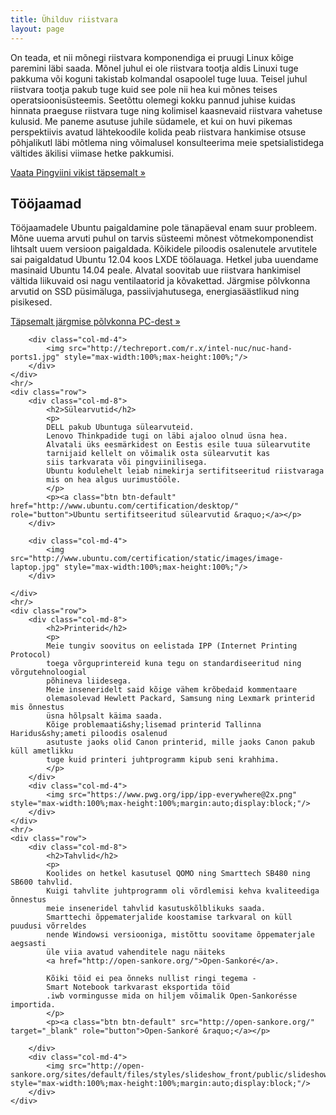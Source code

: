 ```yaml
---
title: Ühilduv riistvara
layout: page
---
```

<div class="container">
      <div class="row">
        <div class="col-md-12">
            <p>
            On teada, et nii mõnegi riistvara komponendiga ei pruugi
            Linux kõige paremini läbi saada.
            Mõnel juhul ei ole riistvara tootja aldis Linuxi tuge pakkuma või
            koguni takistab kolmandal osapoolel tuge luua.
            Teisel juhul riistvara tootja pakub tuge kuid see pole nii 
            hea kui mõnes teises operatsioonisüsteemis.
            Seetõttu olemegi kokku pannud juhise kuidas hinnata
            praeguse riistvara tuge ning kolimisel kaasnevaid riistvara vahetuse kulusid.
            Me paneme asutuse juhile südamele, et kui on huvi pikemas perspektiivis
            avatud lähtekoodile kolida
            peab riistvara hankimise otsuse põhjalikutl läbi mõtlema ning
            võimalusel konsulteerima meie spetsialistidega vältides
            äkilisi viimase hetke pakkumisi.
            </p>
            <p><a class="btn btn-default" href="#" role="button">Vaata Pingviini vikist täpsemalt &raquo;</a></p>
        </div>
    </div>
</div>

<div class="container">
    <div class="row">
        <div class="col-md-8">
            <h2>Tööjaamad</h2>
            <p>
            Tööjaamadele Ubuntu paigaldamine pole tänapäeval enam suur probleem.
            Mõne uuema arvuti puhul on tarvis süsteemi mõnest võtmekomponendist
            lihtsalt uuem versioon paigaldada.
            Kõikidele piloodis osalenutele arvutitele sai paigaldatud Ubuntu 12.04 koos LXDE töölauaga.
            Hetkel juba uuendame masinaid Ubuntu 14.04 peale.
            Alvatal soovitab uue riistvara hankimisel vältida liikuvaid osi
            nagu ventilaatorid ja kõvakettad.
            Järgmise põlvkonna arvutid on SSD püsimäluga,
            passiivjahutusega, energiasäästlikud ning pisikesed.
            </p>
            <p><a class="btn btn-default" target="_blank" href="http://www.intel.com/content/www/us/en/nuc/overview.html" role="button">Täpsemalt järgmise põlvkonna PC-dest &raquo;</a></p>
        </div>

        <div class="col-md-4">
            <img src="http://techreport.com/r.x/intel-nuc/nuc-hand-ports1.jpg" style="max-width:100%;max-height:100%;"/>
        </div>
    </div>
    <hr/>
    <div class="row">
        <div class="col-md-8">
            <h2>Sülearvutid</h2>
            <p>
            DELL pakub Ubuntuga sülearvuteid.
            Lenovo Thinkpadide tugi on läbi ajaloo olnud üsna hea.
            Alvatali üks eesmärkidest on Eestis esile tuua sülearvutite
            tarnijaid kellelt on võimalik osta sülearvutit kas
            siis tarkvarata või pingviinilisega.
            Ubuntu kodulehelt leiab nimekirja sertifitseeritud riistvaraga
            mis on hea algus uurimustööle.
            </p>
            <p><a class="btn btn-default" href="http://www.ubuntu.com/certification/desktop/" role="button">Ubuntu sertifitseeritud sülearvutid &raquo;</a></p>
        </div>

        <div class="col-md-4">
            <img src="http://www.ubuntu.com/certification/static/images/image-laptop.jpg" style="max-width:100%;max-height:100%;"/>
        </div>

    </div>
    <hr/>
    <div class="row">
        <div class="col-md-8">
            <h2>Printerid</h2>
            <p>
            Meie tungiv soovitus on eelistada IPP (Internet Printing Protocol)
            toega võrguprintereid kuna tegu on standardiseeritud ning võrgutehnoloogial
            põhineva liidesega.
            Meie inseneridelt said kõige vähem krõbedaid kommentaare
            olemasolevad Hewlett Packard, Samsung ning Lexmark printerid mis õnnestus
            üsna hõlpsalt käima saada.
            Kõige problemaati&shy;lisemad printerid Tallinna Haridus&shy;ameti piloodis osalenud
            asutuste jaoks olid Canon printerid, mille jaoks Canon pakub küll ametlikku
            tuge kuid printeri juhtprogramm kipub seni krahhima.
            </p>
        </div>
        <div class="col-md-4">
            <img src="https://www.pwg.org/ipp/ipp-everywhere@2x.png" style="max-width:100%;max-height:100%;margin:auto;display:block;"/>
        </div>
    </div>
    <hr/>
    <div class="row">
        <div class="col-md-8">
            <h2>Tahvlid</h2>
            <p>
            Koolides on hetkel kasutusel QOMO ning Smarttech SB480 ning SB600 tahvlid.
            Kuigi tahvlite juhtprogramm oli võrdlemisi kehva kvaliteediga õnnestus
            meie inseneridel tahvlid kasutuskõlblikuks saada.
            Smarttechi õppematerjalide koostamise tarkvaral on küll puudusi võrreldes 
            nende Windowsi versiooniga, mistõttu soovitame õppematerjale aegsasti
            üle viia avatud vahenditele nagu näiteks
            <a href="http://open-sankore.org/">Open-Sankoré</a>.

            Kõiki töid ei pea õnneks nullist ringi tegema -
            Smart Notebook tarkvarast eksportida töid
            .iwb vormingusse mida on hiljem võimalik Open-Sankorésse importida.
            </p>
            <p><a class="btn btn-default" src="http://open-sankore.org/" target="_blank" role="button">Open-Sankoré &raquo;</a></p>

        </div>
        <div class="col-md-4">
            <img src="http://open-sankore.org/sites/default/files/styles/slideshow_front/public/slideshow_front/field/image_slideshow/ergonomique_0.jpg" style="max-width:100%;max-height:100%;margin:auto;display:block;"/>
        </div>
    </div>
</div>
